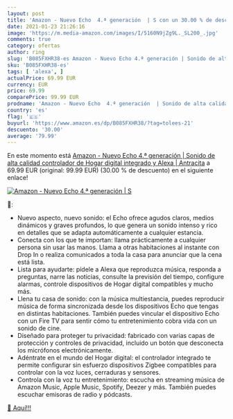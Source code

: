 ```yaml
---
layout: post
title: 'Amazon - Nuevo Echo  4.ª generación  | S con un 30.00 % de descuento'
date: 2021-01-23 21:26:16
image: 'https://m.media-amazon.com/images/I/5160N9jZg9L._SL200_.jpg'
comments: true
category: ofertas
author: ring
slug: 'B085FXHR38-es Amazon - Nuevo Echo 4.ª generación | Sonido de alta...'
sku: 'B085FXHR38-es'
tags: [ 'alexa', ]
actualPrice: 69.99 EUR
currency: EUR
price: 69.99
comparePrice: 99.99 EUR
prodname: 'Amazon - Nuevo Echo  4.ª generación  | Sonido de alta calidad  controlador de Hogar digital integrado y Alexa | Antracita'
country: 'es'
flag: '🇪🇸'
buyurl: 'https://www.amazon.es/dp/B085FXHR38/?tag=tolees-21'
descuento: '30.00'
average: '79.99'
---
```


En este momento está [Amazon - Nuevo Echo  4.ª generación  | Sonido de alta calidad  controlador de Hogar digital integrado y Alexa | Antracita](https://www.amazon.es/dp/B085FXHR38/?tag=tolees-21) a 69.99 EUR (original: 99.99 EUR) (30.00 %  de descuento) en el siguiente enlace!

[![Amazon - Nuevo Echo  4.ª generación  | S](https://m.media-amazon.com/images/I/5160N9jZg9L._SL200_.jpg)](https://www.amazon.es/dp/B085FXHR38/?tag=tolees-21)

🔎:

- Nuevo aspecto, nuevo sonido: el Echo ofrece agudos claros, medios dinámicos y graves profundos, lo que genera un sonido intenso y rico en detalles que se adapta automáticamente a cualquier estancia.
- Conecta con los que te importan: llama prácticamente a cualquier persona sin usar las manos. Llama a otras habitaciones al instante con Drop In o realiza comunicados a toda la casa para anunciar que la cena está lista.
- Lista para ayudarte: pídele a Alexa que reproduzca música, responda a preguntas, narre las noticias, consulte la previsión del tiempo, configure alarmas, controle dispositivos de Hogar digital compatibles y mucho más.
- Llena tu casa de sonido: con la música multiestancia, puedes reproducir música de forma sincronizada desde los dispositivos Echo que tengas en distintas habitaciones. También puedes vincular el dispositivo Echo con un Fire TV para sentir cómo tu entretenimiento cobra vida con un sonido de cine.
- Diseñado para proteger tu privacidad: fabricado con varias capas de protección y controles de privacidad, incluido un botón que desconecta los micrófonos electrónicamente.
- Adéntrate en el mundo del Hogar digital: el controlador integrado te permite configurar sin esfuerzo dispositivos Zigbee compatibles para controlar con la voz luces, cerraduras y sensores.
- Controla con la voz tu entretenimiento: escucha en streaming música de Amazon Music, Apple Music, Spotify, Deezer y más. También puedes escuchar emisoras de radio y pódcasts.

[🛒 Aquí!!!](https://www.amazon.es/dp/B085FXHR38/?tag=tolees-21)
